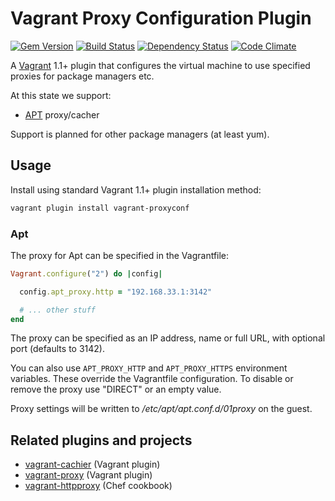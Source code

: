 # Vagrant Proxy Configuration Plugin

[![Gem Version](https://badge.fury.io/rb/vagrant-proxyconf.png)][gem]
[![Build Status](https://travis-ci.org/tmatilai/vagrant-proxyconf.png?branch=master)][travis]
[![Dependency Status](https://gemnasium.com/tmatilai/vagrant-proxyconf.png)][gemnasium]
[![Code Climate](https://codeclimate.com/github/tmatilai/vagrant-proxyconf.png)][codeclimate]

[gem]: https://rubygems.org/gems/vagrant-proxyconf
[travis]: https://travis-ci.org/tmatilai/vagrant-proxyconf
[gemnasium]: https://gemnasium.com/tmatilai/vagrant-proxyconf
[codeclimate]: https://codeclimate.com/github/tmatilai/vagrant-proxyconf

A [Vagrant](http://www.vagrantup.com/) 1.1+ plugin that configures the virtual machine to use specified proxies for package managers etc.

At this state we support:

- [APT](http://en.wikipedia.org/wiki/Advanced_Packaging_Tool) proxy/cacher

Support is planned for other package managers (at least yum).

## Usage

Install using standard Vagrant 1.1+ plugin installation method:
```sh
vagrant plugin install vagrant-proxyconf
```

### Apt

The proxy for Apt can be specified in the Vagrantfile:
```ruby
Vagrant.configure("2") do |config|

  config.apt_proxy.http = "192.168.33.1:3142"

  # ... other stuff
end
```

The proxy can be specified as an IP address, name or full URL, with optional port (defaults to 3142).

You can also use `APT_PROXY_HTTP` and `APT_PROXY_HTTPS` environment variables. These override the Vagrantfile configuration. To disable or remove the proxy use "DIRECT" or an empty value.

Proxy settings will be written to _/etc/apt/apt.conf.d/01proxy_ on the guest.

## Related plugins and projects

- [vagrant-cachier](https://github.com/fgrehm/vagrant-cachier) (Vagrant plugin)
- [vagrant-proxy](https://github.com/clintoncwolfe/vagrant-proxy) (Vagrant plugin)
- [vagrant-httpproxy](https://github.com/juliandunn/vagrant-httpproxy) (Chef cookbook)
